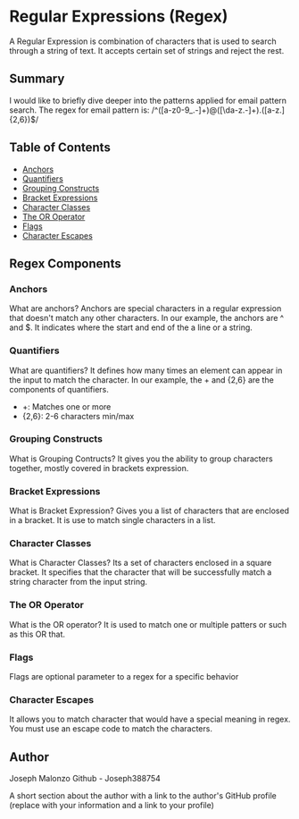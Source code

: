 # Regular Expressions (Regex)
A Regular Expression is combination of characters that is used to search through a string of text.
It accepts certain set of strings and reject the rest.

## Summary
I would like to briefly dive deeper into the patterns applied for email pattern search. The regex for email
pattern is: /^([a-z0-9_\.-]+)@([\da-z\.-]+)\.([a-z\.]{2,6})$/

## Table of Contents

- [Anchors](#anchors)
- [Quantifiers](#quantifiers)
- [Grouping Constructs](#grouping-constructs)
- [Bracket Expressions](#bracket-expressions)
- [Character Classes](#character-classes)
- [The OR Operator](#the-or-operator)
- [Flags](#flags)
- [Character Escapes](#character-escapes)

## Regex Components

### Anchors
What are anchors? Anchors are special characters in a regular expression that doesn't match any other characters. 
In our example, the anchors are ^ and $. It indicates where the start and end of the a line or a string. 

### Quantifiers
What are quantifiers? It defines how many times an element can appear in the input to match the character. 
In our example, the + and {2,6} are the components of quantifiers. 
* +: Matches one or more
* {2,6}: 2-6 characters min/max

### Grouping Constructs
What is Grouping Contructs? It gives you the ability to group characters together, mostly covered in brackets expression.

### Bracket Expressions
What is Bracket Expression? Gives you a list of characters that are enclosed in a bracket. It is use to match single characters in a list. 

### Character Classes
What is Character Classes? Its a set of characters enclosed in a square bracket. It specifies that the character that will be successfully match a string character from the input string.

### The OR Operator
What is the OR operator? It is used to match one or multiple patters or such as this OR that.

### Flags
Flags are optional parameter to a regex for a specific behavior 

### Character Escapes
It allows you to match character that would have a special meaning in regex. You must use an escape code to match the characters. 

## Author
Joseph Malonzo 
Github - Joseph388754

A short section about the author with a link to the author's GitHub profile (replace with your information and a link to your profile)
